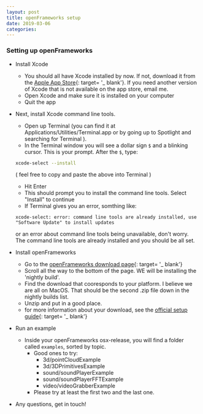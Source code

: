 ```yaml
---
layout: post
title: openFrameworks setup
date: 2019-03-06
categories:
---
```


### Setting up openFrameworks
- Install Xcode
    - You should all have Xcode installed by now.  If not, download it from the [Apple App Store](https://itunes.apple.com/ca/app/xcode/id497799835?mt=12){: target= '_ blank'}. If you need another version of Xcode that is not available on the app store, email me.
    - Open Xcode and make sure it is installed on your computer
    - Quit the app

- Next, install Xcode command line tools.
    - Open up Terminal (you can find it at Applications/Utilities/Terminal.app or by going up to Spotlight and searching for Terminal ).
    - In the Terminal window you will see a dollar sign `$` and a blinking cursor. This is your prompt. After the `$`, type:
    ```bash
    xcode-select --install
    ```
    ( feel free to copy and paste the above into Terminal )
    - Hit Enter
    - This should prompt you to install the command line tools. Select "Install" to continue
    - If Terminal gives you an error, somthing like:
    ```
    xcode-select: error: command line tools are already installed, use "Software Update" to install updates
    ```
    or an error about command line tools being unavailable, don't worry.  The command line tools are already installed and you should be all set.
- Install openFrameworks
    - Go to the [openFrameworks download page](https://openframeworks.cc/download/){: target= '_ blank'}
    - Scroll all the way to the bottom of the page.  WE will be installing the 'nightly build'.
    - Find the download that cooresponds to your platform. I believe we are all on MacOS. That should be the second .zip file down in the nightly builds list.
    - Unzip and put in a good place.
    - for more information about your download, see the [official setup guide](https://openframeworks.cc/setup/xcode/){: target= '_ blank'}
- Run an example
    - Inside your openFrameworks osx-release, you will find a folder called `examples`, sorted by topic.
        - Good ones to try:
            - 3d/pointCloudExample
            - 3d/3DPrimitivesExample
            - sound/soundPlayerExample
            - sound/soundPlayerFFTExample
            - video/videoGrabberExample
        - Please try at least the first two and the last one.
- Any questions, get in touch!
